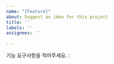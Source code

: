```yaml
---
name: "[Feature]"
about: Suggest an idea for this project
title: ''
labels: ''
assignees: ''

---
```


기능 요구사항을 적어주세요.
:

